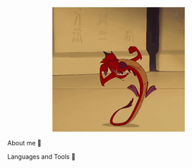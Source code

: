 <div align="center">
  <img src="https://github.com/D0mestos0/D0mestos0/blob/main/assets/mushu1-mulan.gif" alt="My Profile Picture" width="300" height=auto>
</div>

About me 🐞

Languages and Tools 🌹

